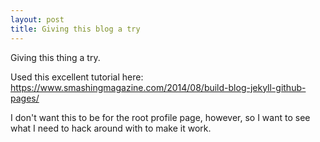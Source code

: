 ```yaml
---
layout: post
title: Giving this blog a try
---
```


Giving this thing a try.

Used this excellent tutorial here:  <https://www.smashingmagazine.com/2014/08/build-blog-jekyll-github-pages/>

I don't want this to be for the root profile page, however, so I want to see what I need to hack around with to make it work.
